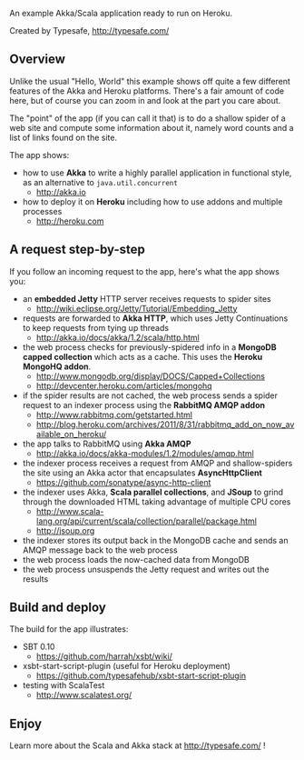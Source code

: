 An example Akka/Scala application ready to run on Heroku.

Created by Typesafe, http://typesafe.com/

## Overview

Unlike the usual "Hello, World" this example shows off quite a few
different features of the Akka and Heroku platforms. There's a fair
amount of code here, but of course you can zoom in and look at the
part you care about.

The "point" of the app (if you can call it that) is to do a shallow
spider of a web site and compute some information about it, namely
word counts and a list of links found on the site.

The app shows:

- how to use **Akka** to write a highly parallel application in functional
  style, as an alternative to `java.util.concurrent`
     - http://akka.io
- how to deploy it on **Heroku** including how to use addons and multiple
  processes
     - http://heroku.com

## A request step-by-step

If you follow an incoming request to the app, here's what the app
shows you:
 
 - an **embedded Jetty** HTTP server receives requests to spider sites
     - http://wiki.eclipse.org/Jetty/Tutorial/Embedding_Jetty
 - requests are forwarded to **Akka HTTP**, which uses Jetty Continuations
   to keep requests from tying up threads
     - http://akka.io/docs/akka/1.2/scala/http.html
 - the web process checks for previously-spidered info in a
   **MongoDB capped collection** which acts as a cache.
   This uses the **Heroku MongoHQ addon**.
     - http://www.mongodb.org/display/DOCS/Capped+Collections
     - http://devcenter.heroku.com/articles/mongohq
 - if the spider results are not cached, the web process
   sends a spider request to an indexer process using
   the **RabbitMQ AMQP addon**
     - http://www.rabbitmq.com/getstarted.html
     - http://blog.heroku.com/archives/2011/8/31/rabbitmq_add_on_now_available_on_heroku/
 - the app talks to RabbitMQ using **Akka AMQP**
      - http://akka.io/docs/akka-modules/1.2/modules/amqp.html
 - the indexer process receives a request from AMQP and shallow-spiders
   the site using an Akka actor that encapsulates **AsyncHttpClient**
     - https://github.com/sonatype/async-http-client
 - the indexer uses Akka, **Scala parallel collections**, and **JSoup** to
   grind through the downloaded HTML taking advantage of multiple CPU cores
     - http://www.scala-lang.org/api/current/scala/collection/parallel/package.html
     - http://jsoup.org
 - the indexer stores its output back in the MongoDB cache and sends
   an AMQP message back to the web process
 - the web process loads the now-cached data from MongoDB
 - the web process unsuspends the Jetty request and writes out the results

## Build and deploy

The build for the app illustrates:

 - SBT 0.10
    - https://github.com/harrah/xsbt/wiki/
 - xsbt-start-script-plugin (useful for Heroku deployment)
    - https://github.com/typesafehub/xsbt-start-script-plugin
 - testing with ScalaTest
    - http://www.scalatest.org/

## Enjoy

Learn more about the Scala and Akka stack at http://typesafe.com/ !
